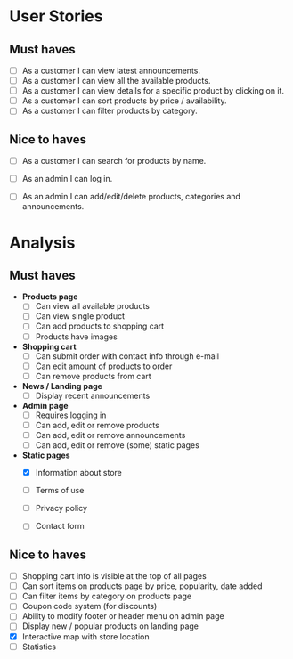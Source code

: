 # User Stories

## Must haves
* [ ] As a customer I can view latest announcements.
* [ ] As a customer I can view all the available products.
* [ ] As a customer I can view details for a specific product by clicking on it.
* [ ] As a customer I can sort products by price / availability.
* [ ] As a customer I can filter products by category.

## Nice to haves
* [ ] As a customer I can search for products by name.
* [ ] As an admin I can log in.
* [ ] As an admin I can add/edit/delete products, categories and announcements.




# Analysis

## Must haves  
- __Products page__
  - [ ] Can view all available products  
  - [ ] Can view single product  
  - [ ] Can add products to shopping cart  
  - [ ] Products have images
- __Shopping cart__
  - [ ] Can submit order with contact info through e-mail
  - [ ] Can edit amount of products to order
  - [ ] Can remove products from cart
- __News / Landing page__
  - [ ] Display recent announcements 
- __Admin page__
  - [ ] Requires logging in
  - [ ] Can add, edit or remove products
  - [ ] Can add, edit or remove announcements
  - [ ] Can add, edit or remove (some) static pages
- __Static pages__
  - [x] Information about store
  - [ ] Terms of use
  - [ ] Privacy policy
  - [ ] Contact form


## Nice to haves
- [ ] Shopping cart info is visible at the top of all pages
- [ ] Can sort items on products page by price, popularity, date added
- [ ] Can filter items by category on products page
- [ ] Coupon code system (for discounts)
- [ ] Ability to modify footer or header menu on admin page
- [ ] Display new / popular products on landing page
- [x] Interactive map with store location
- [ ] Statistics